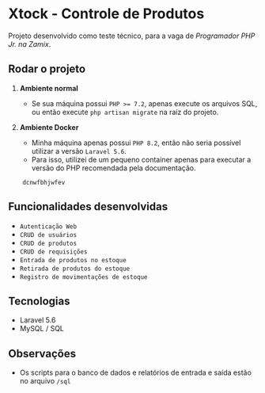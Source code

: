 # Xtock - Controle de Produtos

Projeto desenvolvido como teste técnico, para a vaga de *Programador PHP Jr. na Zamix*.

## Rodar o projeto

1. **Ambiente normal**
   - Se sua máquina possui `PHP >= 7.2`, apenas execute os arquivos SQL, ou então execute `php artisan migrate` na raíz do projeto.

2. **Ambiente Docker**
   - Minha máquina apenas possui `PHP 8.2`, então não seria possível utilizar a versão `Laravel 5.6`.
   - Para isso, utilizei de um pequeno container apenas para executar a versão do PHP recomendada pela documentação.
  ```
      dcnwfbhjwfev
  ```
   
## Funcionalidades desenvolvidas

- `Autenticação Web`
- `CRUD de usuários`
- `CRUD de produtos`
- `CRUD de requisições`
- `Entrada de produtos no estoque`
- `Retirada de produtos do estoque`
- `Registro de movimentações de estoque`

## Tecnologias

- Laravel 5.6
- MySQL / SQL

## Observações

- Os scripts para o banco de dados e relatórios de entrada e saída estão no arquivo `/sql`
